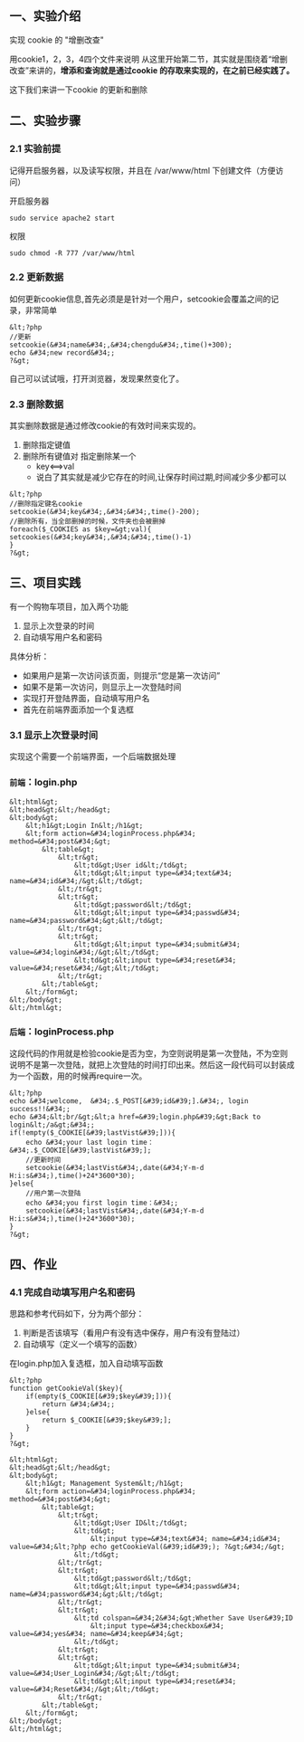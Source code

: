 ## 一、实验介绍

实现 cookie 的 &#34;增删改查&#34;

用cookie1，2，3，4四个文件来说明 从这里开始第二节，其实就是围绕着“增删改查”来讲的，**增添和查询就是通过cookie 的存取来实现的，在之前已经实践了。**

这下我们来讲一下cookie 的更新和删除

## 二、实验步骤

### 2.1 实验前提

记得开启服务器，以及读写权限，并且在 /var/www/html 下创建文件（方便访问）

开启服务器
```
sudo service apache2 start
```
权限
```
sudo chmod -R 777 /var/www/html
```

### 2.2 更新数据

如何更新cookie信息,首先必须是是针对一个用户，setcookie会覆盖之间的记录，非常简单

```
&lt;?php
//更新
setcookie(&#34;name&#34;,&#34;chengdu&#34;,time()+300);
echo &#34;new record&#34;;
?&gt;
```
自己可以试试哦，打开浏览器，发现果然变化了。

### 2.3 删除数据

其实删除数据是通过修改cookie的有效时间来实现的。

1. 删除指定键值
2. 删除所有键值对 指定删除某一个 
    - key&lt;==&gt;val
    - 说白了其实就是减少它存在的时间,让保存时间过期,时间减少多少都可以
    
```
&lt;?php
//删除指定键名cookie
setcookie(&#34;key&#34;,&#34;&#34;,time()-200);
//删除所有，当全部删掉的时候，文件夹也会被删掉
foreach($_COOKIES as $key=&gt;val){
setcookies(&#34;key&#34;,&#34;&#34;,time()-1)
}
?&gt;
```

## 三、项目实践

有一个购物车项目，加入两个功能

1. 显示上次登录的时间
2. 自动填写用户名和密码

具体分析：
- 如果用户是第一次访问该页面，则提示“您是第一次访问”
- 如果不是第一次访问，则显示上一次登陆时间
- 实现打开登陆界面，自动填写用户名
- 首先在前端界面添加一个复选框

### 3.1 显示上次登录时间

实现这个需要一个前端界面，一个后端数据处理

### `前端`：login.php

```
&lt;html&gt;
&lt;head&gt;&lt;/head&gt;
&lt;body&gt;
    &lt;h1&gt;Login In&lt;/h1&gt;
    &lt;form action=&#34;loginProcess.php&#34; method=&#34;post&#34;&gt;
        &lt;table&gt;
            &lt;tr&gt;
                &lt;td&gt;User id&lt;/td&gt;
                &lt;td&gt;&lt;input type=&#34;text&#34; name=&#34;id&#34;/&gt;&lt;/td&gt;
            &lt;/tr&gt;
            &lt;tr&gt;
                &lt;td&gt;password&lt;/td&gt;
                &lt;td&gt;&lt;input type=&#34;passwd&#34; name=&#34;password&#34;&gt;&lt;/td&gt;
            &lt;/tr&gt;
            &lt;tr&gt;
                &lt;td&gt;&lt;input type=&#34;submit&#34; value=&#34;login&#34;/&gt;&lt;/td&gt;
                &lt;td&gt;&lt;input type=&#34;reset&#34; value=&#34;reset&#34;/&gt;&lt;/td&gt;
            &lt;/tr&gt;
        &lt;/table&gt;
    &lt;/form&gt;
&lt;/body&gt;
&lt;/html&gt;
```

### `后端`：loginProcess.php

这段代码的作用就是检验cookie是否为空，为空则说明是第一次登陆，不为空则说明不是第一次登陆，就把上次登陆的时间打印出来。然后这一段代码可以封装成为一个函数，用的时候再require一次。

```
&lt;?php
echo &#34;welcome,  &#34;.$_POST[&#39;id&#39;].&#34;, login success!!&#34;;
echo &#34;&lt;br/&gt;&lt;a href=&#39;login.php&#39;&gt;Back to login&lt;/a&gt;&#34;;
if(!empty($_COOKIE[&#39;lastVist&#39;])){
    echo &#34;your last login time：&#34;.$_COOKIE[&#39;lastVist&#39;];
    //更新时间
    setcookie(&#34;lastVist&#34;,date(&#34;Y-m-d H:i:s&#34;),time()+24*3600*30); 
}else{
    //用户第一次登陆
    echo &#34;you first login time：&#34;;
    setcookie(&#34;lastVist&#34;,date(&#34;Y-m-d H:i:s&#34;),time()+24*3600*30);
}
?&gt;
```

## 四、作业

### 4.1 完成自动填写用户名和密码

思路和参考代码如下，分为两个部分：

1. 判断是否该填写（看用户有没有选中保存，用户有没有登陆过）
2. 自动填写（定义一个填写的函数）

在login.php加入复选框，加入自动填写函数


```
&lt;?php
function getCookieVal($key){
    if(empty($_COOKIE[&#39;$key&#39;])){
        return &#34;&#34;;
    }else{
        return $_COOKIE[&#39;$key&#39;];    
    }
}
?&gt;

&lt;html&gt;
&lt;head&gt;&lt;/head&gt;
&lt;body&gt;
    &lt;h1&gt; Management System&lt;/h1&gt;
    &lt;form action=&#34;loginProcess.php&#34; method=&#34;post&#34;&gt;
        &lt;table&gt;
            &lt;tr&gt;
                &lt;td&gt;User ID&lt;/td&gt;
                &lt;td&gt;
                    &lt;input type=&#34;text&#34; name=&#34;id&#34; value=&#34;&lt;?php echo getCookieVal(&#39;id&#39;); ?&gt;&#34;/&gt;
                &lt;/td&gt;
            &lt;/tr&gt;
            &lt;tr&gt;
                &lt;td&gt;password&lt;/td&gt;
                &lt;td&gt;&lt;input type=&#34;passwd&#34; name=&#34;password&#34;&gt;&lt;/td&gt;
            &lt;/tr&gt;
            &lt;tr&gt;
                &lt;td colspan=&#34;2&#34;&gt;Whether Save User&#39;ID
                    &lt;input type=&#34;checkbox&#34; value=&#34;yes&#34; name=&#34;keep&#34;&gt;
                &lt;/td&gt;
            &lt;tr&gt;
            &lt;tr&gt;
                &lt;td&gt;&lt;input type=&#34;submit&#34; value=&#34;User_Login&#34;/&gt;&lt;/td&gt;
                &lt;td&gt;&lt;input type=&#34;reset&#34; value=&#34;Reset&#34;/&gt;&lt;/td&gt;
            &lt;/tr&gt;
        &lt;/table&gt;
    &lt;/form&gt;
&lt;/body&gt;
&lt;/html&gt;
```